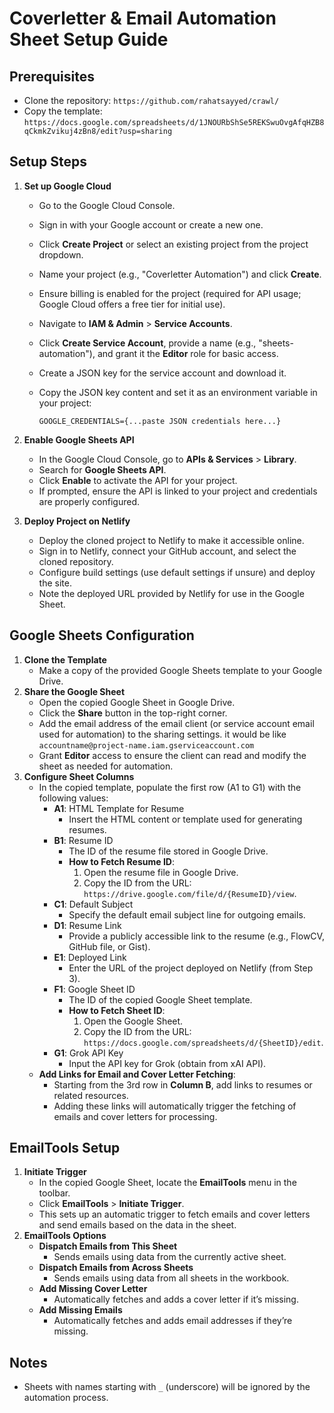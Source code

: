 # Coverletter & Email Automation Sheet Setup Guide

## Prerequisites

- Clone the repository: `https://github.com/rahatsayyed/crawl/`
- Copy the template: `https://docs.google.com/spreadsheets/d/1JNOURbShSe5REKSwuOvgAfqHZB8qCkmkZvikuj4zBn8/edit?usp=sharing`

## Setup Steps

1. **Set up Google Cloud**

   - Go to the Google Cloud Console.
   - Sign in with your Google account or create a new one.
   - Click **Create Project** or select an existing project from the project dropdown.
   - Name your project (e.g., "Coverletter Automation") and click **Create**.
   - Ensure billing is enabled for the project (required for API usage; Google Cloud offers a free tier for initial use).
   - Navigate to **IAM & Admin** &gt; **Service Accounts**.
   - Click **Create Service Account**, provide a name (e.g., "sheets-automation"), and grant it the **Editor** role for basic access.
   - Create a JSON key for the service account and download it.
   - Copy the JSON key content and set it as an environment variable in your project:

     ```
     GOOGLE_CREDENTIALS={...paste JSON credentials here...}
     ```

2. **Enable Google Sheets API**
   - In the Google Cloud Console, go to **APIs & Services** &gt; **Library**.
   - Search for **Google Sheets API**.
   - Click **Enable** to activate the API for your project.
   - If prompted, ensure the API is linked to your project and credentials are properly configured.
3. **Deploy Project on Netlify**
   - Deploy the cloned project to Netlify to make it accessible online.
   - Sign in to Netlify, connect your GitHub account, and select the cloned repository.
   - Configure build settings (use default settings if unsure) and deploy the site.
   - Note the deployed URL provided by Netlify for use in the Google Sheet.

## Google Sheets Configuration

1. **Clone the Template**
   - Make a copy of the provided Google Sheets template to your Google Drive.
2. **Share the Google Sheet**
   - Open the copied Google Sheet in Google Drive.
   - Click the **Share** button in the top-right corner.
   - Add the email address of the email client (or service account email used for automation) to the sharing settings. it would be like `accountname@project-name.iam.gserviceaccount.com`
   - Grant **Editor** access to ensure the client can read and modify the sheet as needed for automation.
3. **Configure Sheet Columns**
   - In the copied template, populate the first row (A1 to G1) with the following values:
     - **A1**: HTML Template for Resume
       - Insert the HTML content or template used for generating resumes.
     - **B1**: Resume ID
       - The ID of the resume file stored in Google Drive.
       - **How to Fetch Resume ID**:
         1. Open the resume file in Google Drive.
         2. Copy the ID from the URL: `https://drive.google.com/file/d/{ResumeID}/view`.
     - **C1**: Default Subject
       - Specify the default email subject line for outgoing emails.
     - **D1**: Resume Link
       - Provide a publicly accessible link to the resume (e.g., FlowCV, GitHub file, or Gist).
     - **E1**: Deployed Link
       - Enter the URL of the project deployed on Netlify (from Step 3).
     - **F1**: Google Sheet ID
       - The ID of the copied Google Sheet template.
       - **How to Fetch Sheet ID**:
         1. Open the Google Sheet.
         2. Copy the ID from the URL: `https://docs.google.com/spreadsheets/d/{SheetID}/edit`.
     - **G1**: Grok API Key
       - Input the API key for Grok (obtain from xAI API).
   - **Add Links for Email and Cover Letter Fetching**:
     - Starting from the 3rd row in **Column B**, add links to resumes or related resources.
     - Adding these links will automatically trigger the fetching of emails and cover letters for processing.

## EmailTools Setup

1. **Initiate Trigger**
   - In the copied Google Sheet, locate the **EmailTools** menu in the toolbar.
   - Click **EmailTools** &gt; **Initiate Trigger**.
   - This sets up an automatic trigger to fetch emails and cover letters and send emails based on the data in the sheet.
2. **EmailTools Options**
   - **Dispatch Emails from This Sheet**
     - Sends emails using data from the currently active sheet.
   - **Dispatch Emails from Across Sheets**
     - Sends emails using data from all sheets in the workbook.
   - **Add Missing Cover Letter**
     - Automatically fetches and adds a cover letter if it’s missing.
   - **Add Missing Emails**
     - Automatically fetches and adds email addresses if they’re missing.

## Notes

- Sheets with names starting with `_` (underscore) will be ignored by the automation process.
